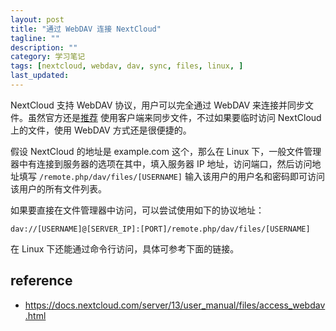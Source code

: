 ```yaml
---
layout: post
title: "通过 WebDAV 连接 NextCloud"
tagline: ""
description: ""
category: 学习笔记
tags: [nextcloud, webdav, dav, sync, files, linux, ]
last_updated:
---
```


NextCloud 支持 WebDAV 协议，用户可以完全通过 WebDAV 来连接并同步文件。虽然官方还是[推荐](https://docs.nextcloud.com/server/13/user_manual/files/access_webdav.html) 使用客户端来同步文件，不过如果要临时访问 NextCloud 上的文件，使用 WebDAV 方式还是很便捷的。

假设 NextCloud 的地址是 example.com 这个，那么在 Linux 下，一般文件管理器中有连接到服务器的选项在其中，填入服务器 IP 地址，访问端口，然后访问地址填写 `/remote.php/dav/files/[USERNAME]` 输入该用户的用户名和密码即可访问该用户的所有文件列表。

如果要直接在文件管理器中访问，可以尝试使用如下的协议地址：

    dav://[USERNAME]@[SERVER_IP]:[PORT]/remote.php/dav/files/[USERNAME]

在 Linux 下还能通过命令行访问，具体可参考下面的链接。

## reference

- <https://docs.nextcloud.com/server/13/user_manual/files/access_webdav.html>
